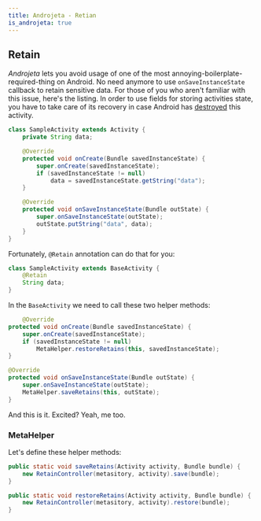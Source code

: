 ```yaml
---
title: Androjeta - Retian
is_androjeta: true
---
```


<div class="page-header">
    <h2>Retain</h2>
</div>

*Androjeta* lets you avoid usage of one of the most annoying-boilerplate-required-thing on Android. No need anymore to use `onSaveInstanceState` callback to retain sensitive data. For those of you who aren't familiar with this issue, here's the listing. In order to use fields for storing activities state, you have to take care of its recovery in case Android has [destroyed](http://developer.android.com/training/basics/activity-lifecycle/recreating.html) this activity.

```java
class SampleActivity extends Activity {
    private String data;

    @Override
    protected void onCreate(Bundle savedInstanceState) {
        super.onCreate(savedInstanceState);
        if (savedInstanceState != null)
            data = savedInstanceState.getString("data");
    }

    @Override
    protected void onSaveInstanceState(Bundle outState) {
        super.onSaveInstanceState(outState);
        outState.putString("data", data);
    }
}
```

Fortunately, `@Retain` annotation can do that for you:

```java
class SampleActivity extends BaseActivity {
    @Retain
    String data;
}
```

In the `BaseActivity` we need to call these two helper methods:

```java
    @Override
protected void onCreate(Bundle savedInstanceState) {
    super.onCreate(savedInstanceState);
    if (savedInstanceState != null)
        MetaHelper.restoreRetains(this, savedInstanceState);
}

@Override
protected void onSaveInstanceState(Bundle outState) {
    super.onSaveInstanceState(outState);
    MetaHelper.saveRetains(this, outState);
}
```

And this is it. Excited? Yeah, me too.

### MetaHelper

Let's define these helper methods:

```java
public static void saveRetains(Activity activity, Bundle bundle) {
    new RetainController(metasitory, activity).save(bundle);
}

public static void restoreRetains(Activity activity, Bundle bundle) {
    new RetainController(metasitory, activity).restore(bundle);
}
```

